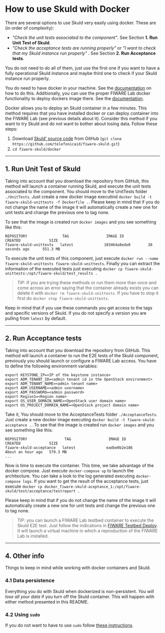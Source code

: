 # How to use Skuld with Docker

There are several options to use Skuld very easily using docker. These are (in order of complexity):

- _"Check the unit tests associated to the component"_. See Section **1. Run Unit Test of Skuld**.
- _"Check the acceptance tests are running properly"_ or _"I want to check that my Skuld instance run properly"_ . See Section **2. Run Acceptance tests**.

You do not need to do all of them, just use the first one if you want to have a fully operational Skuld instance and maybe third one to check if your Skuld instance run properly.

You do need to have docker in your machine. See the [documentation](https://docs.docker.com/installation/) on how to do this. Additionally, you can use the proper FIWARE Lab docker functionality to deploy dockers image there. See the [documentation](https://docs.docker.com/installation/).


Docker allows you to deploy an Skuld container in a few minutes. This method requires that you have installed docker or can deploy container into the FIWARE Lab (see previous details about it). Consider this method if you want to try Skuld and do not want to bother about losing data. Follow these steps:

1. Download [Skuld' source code](https://github.com/telefonicaid/fiware-skuld) from GitHub (`git clone https://github.com/telefonicaid/fiware-skuld.git`)
2. `cd fiware-skuld/docker`

----
## 1. Run Unit Test of Skuld

Taking into account that you download the repository from GitHub, this method will launch a container running Skuld, and execute the unit tests associated to the component. You should move to the UnitTests folder `./UnitTests`. Just create a new docker image executind `docker build -t fiware-skuld-unittests -f Dockerfile .`. Please keep in mind that if you do not change the name of the image it will automatically create a new one for unit tests and change the previous one to tag none.

To see that the image is created run `docker images` and you see something like this:

    REPOSITORY                TAG                 IMAGE ID            CREATED             SIZE
    fiware-skuld-unittests   latest              103464a8ede0        30 seconds ago      551.3 MB

To execute the unit tests of this component, just execute `docker run --name fiware-skuld-unittests fiware-skuld-unittests`. Finally you can extract the information of the executed tests just executing `docker cp fiware-skuld-unittests:/opt/fiware-skuld/test_results .`


> TIP: If you are trying these methods or run them more than once and come across an error saying that the container already exists you can delete it with `docker rm fiware-skuld-unittests`. If you have to stop it first do `docker stop fiware-skuld-unittests`.

Keep in mind that if you use these commands you get access to the tags and specific versions of Skuld. If you do not specify a version you are pulling from `latest` by default.

----
## 2. Run Acceptance tests

Taking into account that you download the repository from GitHub. This method will launch a container to run the E2E tests of the Skuld component, previously you should launch or configure a FIWARE Lab access. You have to define the following environment variables:

    export KEYSTONE_IP=<IP of the keystone instance>
    export ADM_TENANT_ID=<admin tenant id in the OpenStack environment>
    export ADM_TENANT_NAME=<admin tenant name>
    export ADM_USERNAME=<admin username>
    export ADM_PASSWORD=<admin password>
    export Region1=<Region name>
    export OS_USER_DOMAIN_NAME=<OpenStack user domain name>
    export OS_PROJECT_DOMAIN_NAME=<OpenStack project domain name>	

Take it, You should move to the AcceptanceTests folder `./AcceptanceTests`. Just create a new docker image executing `docker build -t fiware-skuld-acceptance .`. To see that the image is created run `docker images` and you see something like this:

    REPOSITORY                 TAG                 IMAGE ID            CREATED             SIZE
    fiware-skuld-acceptance   latest              eadbe0b2e186        About an hour ago   579.3 MB
    ...

Now is time to execute the container. This time, we take advantage of the docker compose. Just execute `docker-compose up` to launch the architecture. You can take a look to the log generated executing `docker-compose logs`. If you want to get the result of the acceptance tests, just execute `docker cp docker_fiware-skuld-aceptance_1:/opt/fiware-skuld/test/acceptance/testreport .`

Please keep in mind that if you do not change the name of the image it will automatically create a new one for unit tests and change the previous one to tag none.

> TIP: you can launch a FIWARE Lab testbed container to execute the Skuld E2E test. Just follow the indications in [FIWARE Testbed Deploy](https://hub.docker.com/r/fiware/testbed-deploy/). It will launch a virtual machine in which a reproduction of the FIWARE Lab is installed. 

----
## 4. Other info

Things to keep in mind while working with docker containers and Skuld.

### 4.1 Data persistence
Everything you do with Skuld when dockerized is non-persistent. *You will lose all your data* if you turn off the Skuld container. This will happen with either method presented in this README.

### 4.2 Using `sudo`

If you do not want to have to use `sudo` follow [these instructions](http://askubuntu.com/questions/477551/how-can-i-use-docker-without-sudo).
   

